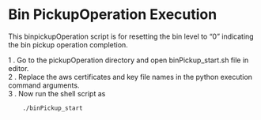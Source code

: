 # Bin PickupOperation Execution 
This binpickupOperation script is for resetting the bin level to “0” indicating the bin pickup operation completion.</br>

1 . Go to the pickupOperation directory and open binPickup_start.sh file in editor.</br>
2 . Replace the aws certificates and key file names in the python execution command arguments.</br>
3 . Now run the shell script as 
    
        ./binPickup_start
